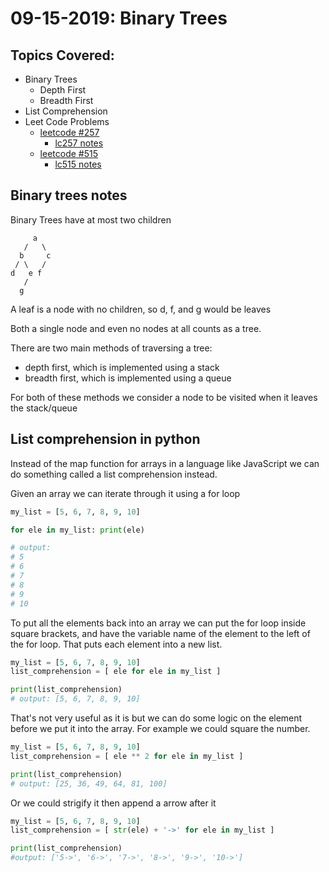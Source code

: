 # 09-15-2019: Binary Trees

## Topics Covered:
- Binary Trees
  + Depth First
  + Breadth First
- List Comprehension
- Leet Code Problems
  + [leetcode #257](https://leetcode.com/problems/binary-tree-paths/)
    - [lc257 notes](lc_257.md)
  + [leetcode #515](https://leetcode.com/problems/find-largest-value-in-each-tree-row/)
    - [lc515 notes](lc_515.md)

## Binary trees notes

Binary Trees have at most two children

```
     a
   /   \
  b     c
 / \   /
d   e f
   /
  g
```

A leaf is a node with no children, so d, f, and g would be leaves  

Both a single node and even no nodes at all counts as a tree.

There are two main methods of traversing a tree:
 - depth first, which is implemented using a stack
 - breadth first, which is implemented using a queue  

For both of these methods we consider a node to be visited when it leaves the 
stack/queue

## List comprehension in python

Instead of the map function for arrays in a language like JavaScript we can do 
something called a list comprehension instead.  

Given an array we can iterate through it using a for loop

```python
my_list = [5, 6, 7, 8, 9, 10]

for ele in my_list: print(ele)

# output:
# 5
# 6
# 7
# 8
# 9
# 10 
```

To put all the elements back into an array we can put the for loop inside
square brackets, and have the variable name of the element to
 the left of the for loop. That puts each element into a new list.

```python
my_list = [5, 6, 7, 8, 9, 10]
list_comprehension = [ ele for ele in my_list ]

print(list_comprehension)
# output: [5, 6, 7, 8, 9, 10]
```

That's not very useful as it is but we can do some logic on the element before 
we put it into the array. For example we could square the number.

```python
my_list = [5, 6, 7, 8, 9, 10]
list_comprehension = [ ele ** 2 for ele in my_list ]

print(list_comprehension)
# output: [25, 36, 49, 64, 81, 100]
```

Or we could strigify it then append a arrow after it

```python
my_list = [5, 6, 7, 8, 9, 10]
list_comprehension = [ str(ele) + '->' for ele in my_list ]

print(list_comprehension)
#output: ['5->', '6->', '7->', '8->', '9->', '10->']
```
